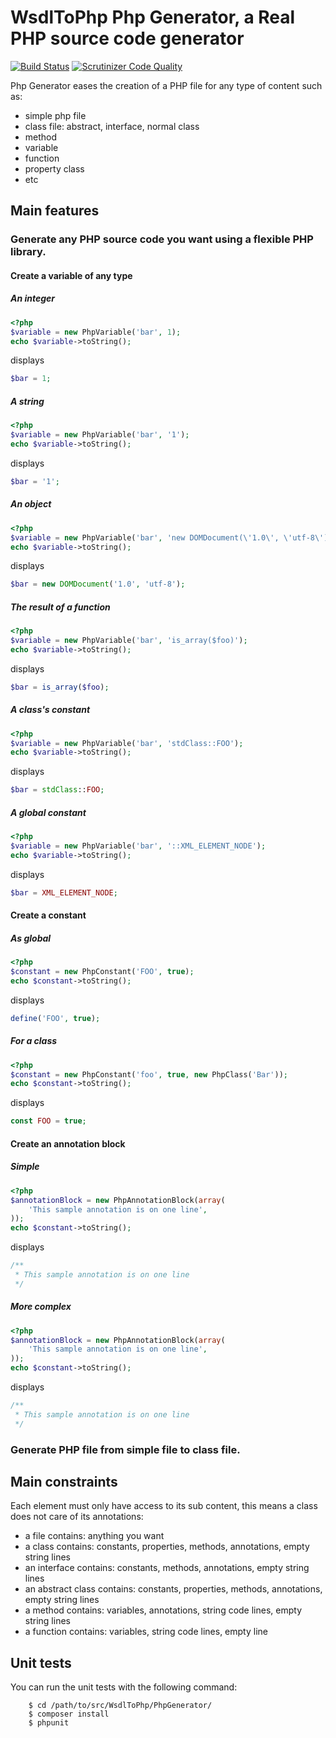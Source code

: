 # WsdlToPhp Php Generator, a Real PHP source code generator
[![Build Status](https://api.travis-ci.org/WsdlToPhp/PhpGenerator.svg)](https://travis-ci.org/WsdlToPhp/PhpGenerator)
[![Scrutinizer Code Quality](https://scrutinizer-ci.com/g/WsdlToPhp/PhpGenerator/badges/quality-score.png)](https://scrutinizer-ci.com/g/WsdlToPhp/PhpGenerator/)

Php Generator eases the creation of a PHP file for any type of content such as:
- simple php file
- class file: abstract, interface, normal class
- method
- variable
- function
- property class
- etc

## Main features
### Generate any PHP source code you want using a flexible PHP library.

#### Create a variable of any type
##### An integer
```php
<?php
$variable = new PhpVariable('bar', 1);
echo $variable->toString();
```
displays
```php
$bar = 1;
```
##### A string
```php
<?php
$variable = new PhpVariable('bar', '1');
echo $variable->toString();
```
displays
```php
$bar = '1';
```
##### An object
```php
<?php
$variable = new PhpVariable('bar', 'new DOMDocument(\'1.0\', \'utf-8\')');
echo $variable->toString();
```
displays
```php
$bar = new DOMDocument('1.0', 'utf-8');
```
##### The result of a function
```php
<?php
$variable = new PhpVariable('bar', 'is_array($foo)');
echo $variable->toString();
```
displays
```php
$bar = is_array($foo);
```
##### A class's constant
```php
<?php
$variable = new PhpVariable('bar', 'stdClass::FOO');
echo $variable->toString();
```
displays
```php
$bar = stdClass::FOO;
```
##### A global constant
```php
<?php
$variable = new PhpVariable('bar', '::XML_ELEMENT_NODE');
echo $variable->toString();
```
displays
```php
$bar = XML_ELEMENT_NODE;
```

#### Create a constant
##### As global
```php
<?php
$constant = new PhpConstant('FOO', true);
echo $constant->toString();
```
displays
```php
define('FOO', true);
```
##### For a class
```php
<?php
$constant = new PhpConstant('foo', true, new PhpClass('Bar'));
echo $constant->toString();
```
displays
```php
const FOO = true;
```

#### Create an annotation block
##### Simple
```php
<?php
$annotationBlock = new PhpAnnotationBlock(array(
    'This sample annotation is on one line',
));
echo $constant->toString();
```
displays
```php
/**
 * This sample annotation is on one line
 */
```
##### More complex
```php
<?php
$annotationBlock = new PhpAnnotationBlock(array(
    'This sample annotation is on one line',
));
echo $constant->toString();
```
displays
```php
/**
 * This sample annotation is on one line
 */
```


### Generate PHP file from simple file to class file.

## Main constraints
Each element must only have access to its sub content, this means a class does not care of its annotations:
- a file contains: anything you want
- a class contains: constants, properties, methods, annotations, empty string lines
- an interface contains: constants, methods, annotations, empty string lines
- an abstract class contains: constants, properties, methods, annotations, empty string lines
- a method contains: variables, annotations, string code lines, empty string lines
- a function contains: variables, string code lines, empty line

## Unit tests
You can run the unit tests with the following command:
```
    $ cd /path/to/src/WsdlToPhp/PhpGenerator/
    $ composer install
    $ phpunit
```